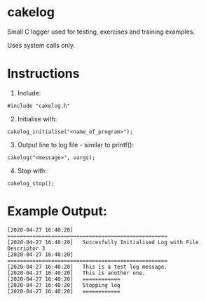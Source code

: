 # cakelog
Small C logger used for testing, exercises and training examples.

Uses system calls only.

# Instructions

1. Include:
```
#include "cakelog.h"
```
2. Initialise with:
```
cakelog_initialise("<name_of_program>");
```
 3. Output line to log file - similar to printf():
```
cakelog("<message>", vargs);
```
4. Stop with:
```
cakelog_stop();
```

# Example Output:

```
[2020-04-27 16:40:20]	===================================================
[2020-04-27 16:40:20]	Succesfully Initialised Log with File Descriptor 3
[2020-04-27 16:40:20]	===================================================
[2020-04-27 16:40:20]	This is a test log message.
[2020-04-27 16:40:20]	This is another one.
[2020-04-27 16:40:20]	============
[2020-04-27 16:40:20]	Stopping log
[2020-04-27 16:40:20]	============
```
